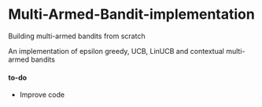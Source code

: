 # Multi-Armed-Bandit-implementation
Building multi-armed bandits from scratch

An implementation of epsilon greedy, UCB, LinUCB and contextual multi-armed bandits

#### to-do
- Improve code
